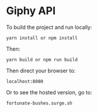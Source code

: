 # Giphy API

To build the project and run locally:

`yarn install or npm install`

Then:

`yarn build or npm run build`

Then direct your browser to:

`localhost:8080`

Or to see the hosted version, go to:

`fortunate-bushes.surge.sh`